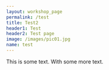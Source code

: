 ```yaml
---
layout: workshop_page
permalink: /test
title: Test2
header1: Test
header2: Test page
image: /images/pic01.jpg
name: test
---
```


This is some text.  With some more text.
